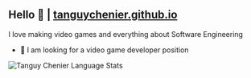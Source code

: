 ## Hello 👋 | <a href="https://tanguychenier.github.io/tanguychenier"> tanguychenier.github.io </a>

I love making video games and everything about Software Engineering

- 👯 I am looking for a video game developer position     

![Tanguy Chenier Language Stats](https://github-readme-stats.anuraghazra1.vercel.app/api/top-langs/?username=tanguychenier&layout=compact&theme=radical)     

